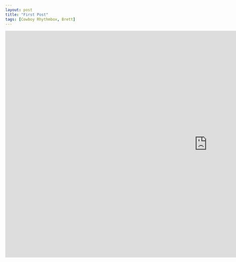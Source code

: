 ```yaml
---
layout: post
title: "First Post"
tags: [Cowboy Rhythmbox, Brett]
---
```


<div class="embed-responsive embed-responsive-16by9">
    <iframe width="1280" height="720" src="https://www.youtube.com/embed/Z5aJ-i0G3o0" frameborder="0" allow="autoplay; encrypted-media" allowfullscreen></iframe>
</div>
